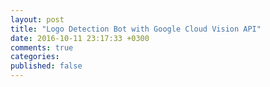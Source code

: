 ```yaml
---
layout: post
title: "Logo Detection Bot with Google Cloud Vision API"
date: 2016-10-11 23:17:33 +0300
comments: true
categories: 
published: false
---
```

